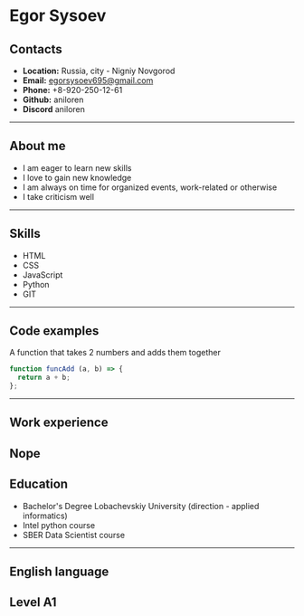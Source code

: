 Egor Sysoev
=======
Contacts
-----------
* **Location:** Russia, city - Nigniy Novgorod
* **Email:** egorsysoev695@gmail.com
* **Phone:** +8-920-250-12-61
* **Github:** aniloren
* **Discord** aniloren
---
About me
-----------
* I am eager to learn new skills
* I love to gain new knowledge
* I am always on time for organized events, work-related or otherwise
* I take criticism well
---
Skills
-----------
* HTML
* CSS
* JavaScript
* Python
* GIT
---
Code examples
-----------
 A function that takes 2 numbers and adds them together
```javascript
function funcAdd (a, b) => {
  return a + b;
};
```
---
Work experience
-----------
Nope
---
Education
-----------
* Bachelor's Degree Lobachevskiy University (direction - applied informatics)
* Intel python course
* SBER Data Scientist course
---
English language
-----------
Level A1
---